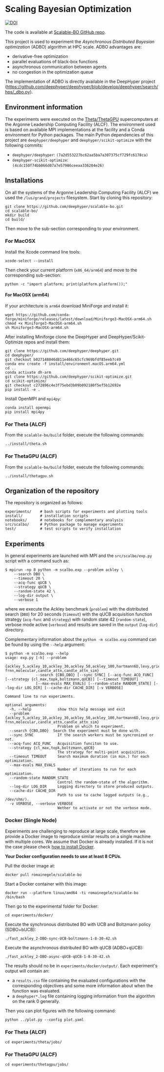 # Scaling Bayesian Optimization

[![DOI](https://zenodo.org/badge/464852027.svg)](https://zenodo.org/badge/latestdoi/464852027)


The code is available at [Scalable-BO GitHub repo](https://github.com/deephyper/scalable-bo).

This project is used to experiment the *Asynchronous Distributed Bayesian optimization* (ADBO) algorithm at HPC scale. ADBO advantages are:

* derivative-free optimization
* parallel evaluations of black-box functions
* asynchronous communication between agents
* no congestion in the optimization queue

The implementation of ADBO is directly available in the DeepHyper project (https://github.com/deephyper/deephyper/blob/develop/deephyper/search/hps/_dbo.py).

## Environment information

The experiments were executed on the [Theta/ThetaGPU](https://www.alcf.anl.gov/alcf-resources/theta) supercomputers at the Argonne Leadership Computing Facility (ALCF). The environment used is based on available MPI implementations at the facility and a Conda environment for Python packages. The main Python dependencies of this project are `deephyper/deephyper` and `deephyper/scikit-optimize` with the following commits:

* `deephyper/deephyper`: `(7a2d553227bc62aa5ba7a307375cf729fc6178ca)`
* `deephyper-scikit-optimize`: `(4cdc150f74bb066d07a7e57986ceeaa336204e26)`

## Installations

On all the systems of the Argonne Leadership Computing Facility (ALCF) we used the `/lus/grand/projects` filesystem. Start by cloning this repository:

```console
git clone https://github.com/deephyper/scalable-bo.git
cd scalable-bo/
mkdir build
cd build/
```

Then move to the sub-section corresponding to your environment.

### For MacOSX 

Install the Xcode command line tools:

```console
xcode-select --install
```

Then check your current platform (`x86_64/arm64`) and move to the corresponding sub-section:

```console
python -c "import platform; print(platform.platform());"
```

#### For MacOSX (arm64)

If your architecture is `arm64` download MiniForge and install it:

```console
wget https://github.com/conda-forge/miniforge/releases/latest/download/Miniforge3-MacOSX-arm64.sh
chmod +x Miniforge3-MacOSX-arm64.sh
sh Miniforge3-MacOSX-arm64.sh
```

After installing Miniforge clone the DeepHyper and DeepHyper/Scikit-Optimize repos and install them:

```console
git clone https://github.com/deephyper/deephyper.git
cd deephyper/
git checkout b027148046d811e466c65cfc969bfdf85eeb7c49
conda env create -f install/environment.macOS.arm64.yml
cd ..
conda activate dh-arm
git clone https://github.com/deephyper/scikit-optimize.git
cd scikit-optimize/
git checkout c272896c4e3f75ebd3b09b092180f5ef5b12692e
pip install -e .
```

Install OpenMPI and `mpi4py`:

```console
conda install openmpi
pip install mpi4py
```

### For Theta (ALCF)

From the `scalable-bo/build` folder, execute the following commands:

```console
../install/theta.sh
```

### For ThetaGPU (ALCF)

From the `scalable-bo/build` folder, execute the following commands:

```console
../install/thetagpu.sh
```

## Organization of the repository

The repository is organized as follows:

```console
experiments/    # bash scripts for experiments and plotting tools
install/        # installation scripts 
notebooks/      # notebooks for complementary analysis
src/scalbo/     # Python package to manage experiments
test/           # test scripts to verify installation
```

## Experiments

In general experiments are launched with MPI and the `src/scalbo/exp.py` script with a command such as:

```console
$ mpirun -np 8 python -m scalbo.exp --problem ackley \
    --search DBO \
    --timeout 20 \
    --acq-func qUCB \
    --strategy qUCB \
    --random-state 42 \
    --log-dir output \
    --verbose 1 
```

where we execute the Ackley benchmark (`problem`) with the distributed search (`DBO`) for 20 seconds (`timeout`) with the qUCB acquisition function strategy (`acq-func` and `strategy`) with random state 42 (`random-state`), verbose mode active (`verbose`) and results are saved in the `output` (`log-dir`) directory.

Complementary information about the `python -m scalbo.exp` command can be found by using the `--help` argument:

```console
$ python -m scalbo.exp --help
usage: exp.py [-h] --problem
              {ackley_5,ackley_10,ackley_30,ackley_50,ackley_100,hartmann6D,levy,griewank,schwefel,frnn,minimalistic-frnn,molecular,candle_attn,candle_attn_sim}
              --search {CBO,DBO} [--sync SYNC] [--acq-func ACQ_FUNC] [--strategy {cl_max,topk,boltzmann,qUCB}] [--timeout TIMEOUT]
              [--max-evals MAX_EVALS] [--random-state RANDOM_STATE] [--log-dir LOG_DIR] [--cache-dir CACHE_DIR] [-v VERBOSE]

Command line to run experiments.

optional arguments:
  -h, --help            show this help message and exit
  --problem {ackley_5,ackley_10,ackley_30,ackley_50,ackley_100,hartmann6D,levy,griewank,schwefel,frnn,minimalistic-frnn,molecular,candle_attn,candle_attn_sim}
                        Problem on which to experiment.
  --search {CBO,DBO}  Search the experiment must be done with.
  --sync SYNC           If the search workers must be syncronized or not.
  --acq-func ACQ_FUNC   Acquisition funciton to use.
  --strategy {cl_max,topk,boltzmann,qUCB}
                        The strategy for multi-point acquisition.
  --timeout TIMEOUT     Search maximum duration (in min.) for each optimization.
  --max-evals MAX_EVALS
                        Number of iterations to run for each optimization.
  --random-state RANDOM_STATE
                        Control the random-state of the algorithm.
  --log-dir LOG_DIR     Logging directory to store produced outputs.
  --cache-dir CACHE_DIR
                        Path to use to cache logged outputs (e.g., /dev/shm/).
  -v VERBOSE, --verbose VERBOSE
                        Wether to activate or not the verbose mode.
```

### Docker (Single Node)

Experiments are challenging to reproduce at large scale, therefore we provide a Docker image to reproduce similar results on a single machine with multiple cores. We assume that Docker is already installed. If it is not the case please check [how to install Docker](https://docs.docker.com/get-docker/).

**Your Docker configuration needs to use at least 8 CPUs.**

Pull the docker image at:
```console
docker pull romainegele/scalable-bo
```

Start a Docker container with this image:
```console
docker run --platform linux/amd64 -ti romainegele/scalable-bo /bin/bash
```

Then go to the experimental folder for Docker:
```console
cd experiments/docker/
```

Execute the synchronous distributed BO with UCB and Boltzmann policy (SDBO+bUCB):
```console
./fast_ackley_2-DBO-sync-UCB-boltzmann-1-8-30-42.sh
```

Execute the asynchronous distributed BO with qUCB (ADBO+qUCB):
```console
./fast_ackley_2-DBO-async-qUCB-qUCB-1-8-30-42.sh
```

The results should no be in `experiments/docker/output/`. Each experiment's output will contain an:
* a `results.csv` file containing the evaluated configurations with the corresponding objectives and some more information about when the function was evaluated.
* a `deephyper*.log` file containing logging information from the algorithm on the rank 0 generally.

Then you can plot figures with the following command:
```console
python ../plot.py --config plot.yaml
```

### For Theta (ALCF)

```console
cd experiments/theta/jobs/
```

### For ThetaGPU (ALCF)

```console
cd experiments/thetagpu/jobs/
```


